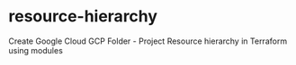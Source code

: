 # resource-hierarchy
 Create Google Cloud GCP Folder - Project Resource hierarchy in Terraform using modules
